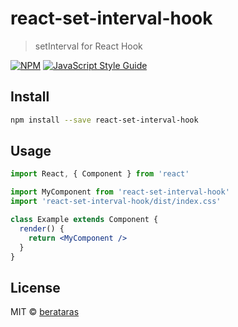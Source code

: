 # react-set-interval-hook

> setInterval for React Hook

[![NPM](https://img.shields.io/npm/v/react-set-interval-hook.svg)](https://www.npmjs.com/package/react-set-interval-hook) [![JavaScript Style Guide](https://img.shields.io/badge/code_style-standard-brightgreen.svg)](https://standardjs.com)

## Install

```bash
npm install --save react-set-interval-hook
```

## Usage

```jsx
import React, { Component } from 'react'

import MyComponent from 'react-set-interval-hook'
import 'react-set-interval-hook/dist/index.css'

class Example extends Component {
  render() {
    return <MyComponent />
  }
}
```

## License

MIT © [berataras](https://github.com/berataras)
